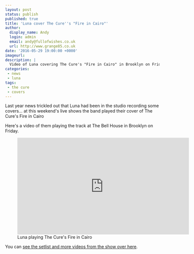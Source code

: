 ```yaml
---
layout: post
status: publish
published: true
title: 'Luna cover The Cure''s "Fire in Cairo"'
author:
  display_name: Andy
  login: admin
  email: andy@fullofwishes.co.uk
  url: http://www.grange85.co.uk
date: '2016-05-29 19:00:00 +0000'
imageurl:
description: |
  Video of Luna covering The Cure's "Fire in Cairo" in Brooklyn on Friday 27 May 2016
categories:
 - news
 - luna
tags:
 - the cure
 - covers
---
```

<p class="lead">Last year news trickled out that Luna had been in the studio recording some covers&hellip; at this weekend's live shows the band played their cover of The Cure's Fire in Cairo</p>

<p>Here's a video of them playing the track at The Bell House in Brooklyn on Friday.</p>
<figure class="caption aligncenter"><iframe width="560" height="315" src="https://www.youtube.com/embed/oyj8VSaFpzI" frameborder="0" allowfullscreen></iframe><figcaption class="caption-text">Luna playing The Cure's Fire in Cairo</figcaption></figure>

<p>You can <a href="/database/luna/shows/2016/2016-05-27-luna-the-bell-house-brooklyn-new-york-ny-usa/">see the setlist and more videos from the show over here</a>.</p>
